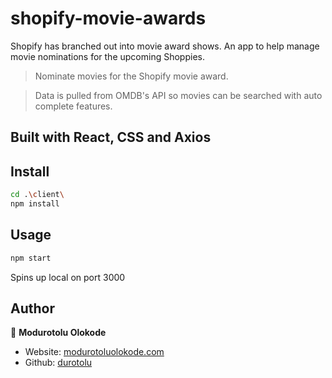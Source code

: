 # shopify-movie-awards
Shopify has branched out into movie award shows. An app to help manage movie nominations for the upcoming Shoppies.

> Nominate movies for the Shopify movie award.

> Data is pulled from OMDB's API so movies can be searched with auto complete features.

## Built with React, CSS and Axios

## Install

```sh
cd .\client\
npm install
```

## Usage

```sh
npm start
```

Spins up local on port 3000

## Author

👤 **Modurotolu Olokode**

- Website: [modurotoluolokode.com](http://modurotoluolokode.com/)
- Github: [durotolu](https://github.com/durotolu)